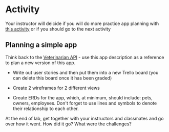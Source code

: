 # Activity

Your instructor will deicide if you will do more practice app planning with [this activity](https://github.com/joinpursuit/api-planning-lab) or if you should go to the next activity

## Planning a simple app

Think back to the [Veterinarian API](https://github.com/joinpursuit/resource-veterinarian-api) - use this app description as a reference to plan a new version of this app.

- Write out user stories and then put them into a new Trello board (you can delete this board once it has been graded)

- Create 2 wireframes for 2 different views

- Create ERDs for the app, which, at minimum, should include: pets, owners, employees. Don't forget to use lines and symbols to denote their relationship to each other.

At the end of lab, get together with your instructors and classmates and go over how it went. How did it go? What were the challenges?
